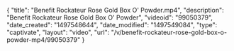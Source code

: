 {
    "title": "Benefit Rockateur Rose Gold Box O' Powder.mp4",
    "description": "Benefit Rockateur Rose Gold Box O' Powder",
    "videoid": "99050379",
    "date_created": "1497548644",
    "date_modified": "1497549084",
    "type": "captivate",
    "layout": "video",
    "url": "\/v\/benefit-rockateur-rose-gold-box-o-powder-mp4\/99050379"
}